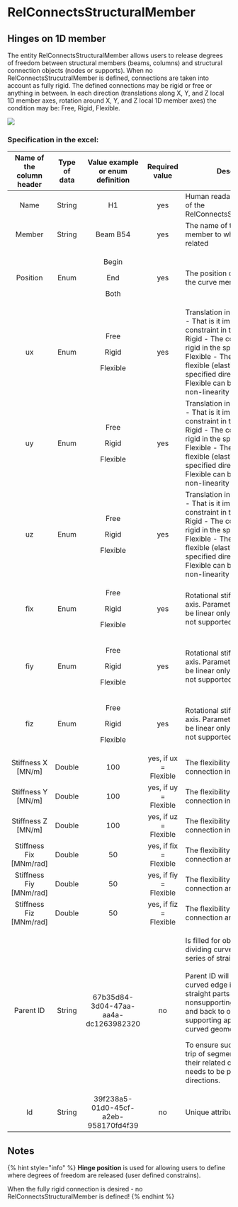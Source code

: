 # RelConnectsStructuralMember

## Hinges on 1D member

The entity RelConnectsStructuralMember allows users to release degrees of freedom between structural members (beams, columns) and structural connection objects (nodes or supports). When no RelConnectsStrucutralMember is defined, connections are taken into account as fully rigid. The defined connections may be rigid or free or anything in between. In each direction (translations along X, Y, and Z local 1D member axes, rotation around X, Y, and Z local 1D member axes) the condition may be: Free, Rigid, Flexible.

![](../.gitbook/assets/22\_relconnectsstructuralmember.png)

### Specification in the excel:

| **Name of the column header** | **Type of data** |         **Value example or enum definition**         |   **Required value**   | **Description**                                                                                                                                                                                                                                                                                                                                                                                                        |
| :---------------------------: | :--------------: | :--------------------------------------------------: | :--------------------: | ---------------------------------------------------------------------------------------------------------------------------------------------------------------------------------------------------------------------------------------------------------------------------------------------------------------------------------------------------------------------------------------------------------------------- |
|              Name             |      String      |                          H1                          |           yes          | Human readable unique name of the RelConnectsStrucutralMember                                                                                                                                                                                                                                                                                                                                                          |
|             Member            |      String      |                       Beam B54                       |           yes          | The name of the curve member to which is hinge related                                                                                                                                                                                                                                                                                                                                                                 |
|            Position           |       Enum       |    <p>Begin</p><p></p><p>End</p><p></p><p>Both</p>   |           yes          | The position of the hinge on the curve member. \*see notes                                                                                                                                                                                                                                                                                                                                                             |
|               ux              |       Enum       | <p>Free</p><p></p><p>Rigid</p><p></p><p>Flexible</p> |           yes          | Translation in X direction. Free - That is it imposes no constraint in the direction. Rigid - The connection in fully rigid in the specified direction. Flexible - The connection is flexible (elastic) in the specified direction. Parameter Flexible can be linear only, non-linearity is not supported.                                                                                                             |
|               uy              |       Enum       | <p>Free</p><p></p><p>Rigid</p><p></p><p>Flexible</p> |           yes          | Translation in Y direction. Free - That is it imposes no constraint in the direction. Rigid - The connection in fully rigid in the specified direction. Flexible - The connection is flexible (elastic) in the specified direction. Parameter Flexible can be linear only, non-linearity is not supported.                                                                                                             |
|               uz              |       Enum       | <p>Free</p><p></p><p>Rigid</p><p></p><p>Flexible</p> |           yes          | Translation in Z direction. Free - That is it imposes no constraint in the direction. Rigid - The connection in fully rigid in the specified direction. Flexible - The connection is flexible (elastic) in the specified direction. Parameter Flexible can be linear only, non-linearity is not supported.                                                                                                             |
|              fix              |       Enum       | <p>Free</p><p></p><p>Rigid</p><p></p><p>Flexible</p> |           yes          | Rotational stiffness around X axis. Parameter Flexible can be linear only, non-linearity is not supported.                                                                                                                                                                                                                                                                                                             |
|              fiy              |       Enum       | <p>Free</p><p></p><p>Rigid</p><p></p><p>Flexible</p> |           yes          | Rotational stiffness around Y axis. Parameter Flexible can be linear only, non-linearity is not supported.                                                                                                                                                                                                                                                                                                             |
|              fiz              |       Enum       | <p>Free</p><p></p><p>Rigid</p><p></p><p>Flexible</p> |           yes          | Rotational stiffness around Z axis. Parameter Flexible can be linear only, non-linearity is not supported.                                                                                                                                                                                                                                                                                                             |
|      Stiffness X \[MN/m]      |      Double      |                          100                         |  yes, if ux = Flexible | The flexibility of the connection in X direction                                                                                                                                                                                                                                                                                                                                                                       |
|      Stiffness Y \[MN/m]      |      Double      |                          100                         |  yes, if uy = Flexible | The flexibility of the connection in Y direction                                                                                                                                                                                                                                                                                                                                                                       |
|      Stiffness Z \[MN/m]      |      Double      |                          100                         |  yes, if uz = Flexible | The flexibility of the connection in Z direction                                                                                                                                                                                                                                                                                                                                                                       |
|    Stiffness Fix \[MNm/rad]   |      Double      |                          50                          | yes, if fix = Flexible | The flexibility in rotation of the connection around local X axis                                                                                                                                                                                                                                                                                                                                                      |
|    Stiffness Fiy \[MNm/rad]   |      Double      |                          50                          | yes, if fiy = Flexible | The flexibility in rotation of the connection around local Y axis                                                                                                                                                                                                                                                                                                                                                      |
|    Stiffness Fiz \[MNm/rad]   |      Double      |                          50                          | yes, if fiz = Flexible | The flexibility in rotation of the connection around local Z axis                                                                                                                                                                                                                                                                                                                                                      |
|           Parent ID           |      String      |         67b35d84-3d04-47aa-aa4a-dc1263982320         |           no           | <p>Is filled for objects created be dividing curved geometry to series of straight line objects.<br><br>Parent ID will ensure that curved edge is imported as straight parts to nonsupporting application, and back to original supporting application as curved geometry.</p><p>To ensure successful round trip of segmented objects and their related objects, Parent ID needs to be present in both directions.</p> |
|               Id              |      String      |         39f238a5-01d0-45cf-a2eb-958170fd4f39         |           no           | Unique attribute designation                                                                                                                                                                                                                                                                                                                                                                                           |

## Notes

{% hint style="info" %}
**Hinge position** is used for allowing users to define where degrees of freedom are released (user defined constrains).

When the fully rigid connection is desired - no RelConnectsStructuralMember is defined!
{% endhint %}
